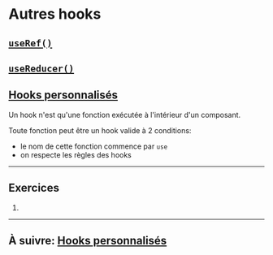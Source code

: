 # Autres hooks

## [`useRef()`](https://fr.reactjs.org/docs/hooks-reference.html#useref)

## [`useReducer()`](https://fr.reactjs.org/docs/hooks-reference.html#usereducer)

## [Hooks personnalisés](https://fr.reactjs.org/docs/hooks-custom.html)

Un hook n'est qu'une fonction exécutée à l'intérieur d'un composant.

Toute fonction peut être un hook valide à 2 conditions:

- le nom de cette fonction commence par `use`
- on respecte les règles des hooks

---

## Exercices

1.

---

## À suivre: [Hooks personnalisés](./5_custom.md)
